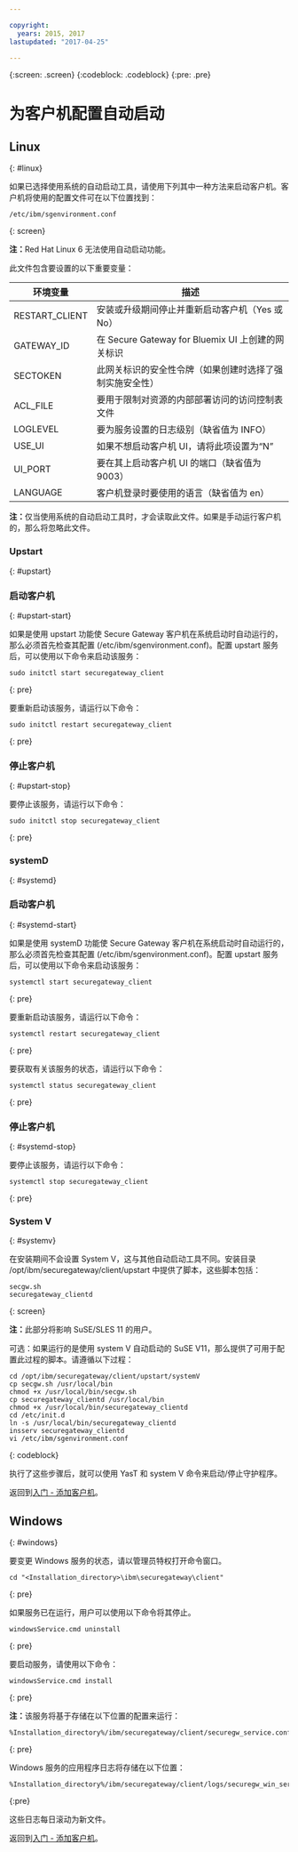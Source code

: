 ```yaml
---

copyright:
  years: 2015, 2017
lastupdated: "2017-04-25"

---
```

{:screen: .screen}
{:codeblock: .codeblock}
{:pre: .pre}

# 为客户机配置自动启动

## Linux
{: #linux}

如果已选择使用系统的自动启动工具，请使用下列其中一种方法来启动客户机。客户机将使用的配置文件可在以下位置找到：

```
/etc/ibm/sgenvironment.conf
```
{: screen}

<b>注：</b>Red Hat Linux 6 无法使用自动启动功能。

此文件包含要设置的以下重要变量：

|环境变量|描述|
| ------------- | ----------- |
|RESTART_CLIENT|安装或升级期间停止并重新启动客户机（Yes 或 No）|
|GATEWAY_ID|在 Secure Gateway for Bluemix UI 上创建的网关标识|
|SECTOKEN|此网关标识的安全性令牌（如果创建时选择了强制实施安全性）|
|ACL_FILE|要用于限制对资源的内部部署访问的访问控制表文件|
|LOGLEVEL|要为服务设置的日志级别（缺省值为 INFO）|
|USE_UI|如果不想启动客户机 UI，请将此项设置为“N”|
|UI_PORT|要在其上启动客户机 UI 的端口（缺省值为 9003）|
|LANGUAGE|客户机登录时要使用的语言（缺省值为 en）|

<b>注：</b>仅当使用系统的自动启动工具时，才会读取此文件。如果是手动运行客户机的，那么将忽略此文件。

### Upstart
{: #upstart}

### 启动客户机
{: #upstart-start}

如果是使用 upstart 功能使 Secure Gateway 客户机在系统启动时自动运行的，那么必须首先检查其配置 (/etc/ibm/sgenvironment.conf)。配置 upstart 服务后，可以使用以下命令来启动该服务：

```
sudo initctl start securegateway_client
```
{: pre}

要重新启动该服务，请运行以下命令：

```
sudo initctl restart securegateway_client
```
{: pre}

### 停止客户机
{: #upstart-stop}

要停止该服务，请运行以下命令：

```
sudo initctl stop securegateway_client
```
{: pre}

### systemD
{: #systemd}


### 启动客户机
{: #systemd-start}

如果是使用 systemD 功能使 Secure Gateway 客户机在系统启动时自动运行的，那么必须首先检查其配置 (/etc/ibm/sgenvironment.conf)。配置 upstart 服务后，可以使用以下命令来启动该服务：

```
systemctl start securegateway_client
```
{: pre}

要重新启动该服务，请运行以下命令：

```
systemctl restart securegateway_client
```
{: pre}

要获取有关该服务的状态，请运行以下命令：

```
systemctl status securegateway_client
```
{: pre}

### 停止客户机
{: #systemd-stop}

要停止该服务，请运行以下命令：

```
systemctl stop securegateway_client
```
{: pre}

### System V
{: #systemv}

在安装期间不会设置 System V，这与其他自动启动工具不同。安装目录 /opt/ibm/securegateway/client/upstart 中提供了脚本，这些脚本包括：

```
secgw.sh
securegateway_clientd
```
{: screen}

<b>注：</b>此部分将影响 SuSE/SLES 11 的用户。

可选：如果运行的是使用 system V 自动启动的 SuSE V11，那么提供了可用于配置此过程的脚本。请遵循以下过程：

```
cd /opt/ibm/securegateway/client/upstart/systemV
cp secgw.sh /usr/local/bin
chmod +x /usr/local/bin/secgw.sh
cp securegateway_clientd /usr/local/bin
chmod +x /usr/local/bin/securegateway_clientd
cd /etc/init.d
ln -s /usr/local/bin/securegateway_clientd
insserv securegateway_clientd
vi /etc/ibm/sgenvironment.conf
```
{: codeblock}

执行了这些步骤后，就可以使用 YasT 和 system V 命令来启动/停止守护程序。

返回到[入门 - 添加客户机](./securegateway_client.html)。

## Windows
{: #windows}

要变更 Windows 服务的状态，请以管理员特权打开命令窗口。

```
cd "<Installation_directory>\ibm\securegateway\client"
```
{: pre}

如果服务已在运行，用户可以使用以下命令将其停止。

```
windowsService.cmd uninstall
```
{: pre}

要启动服务，请使用以下命令：

```
windowsService.cmd install
```
{: pre}

<b>注：</b>该服务将基于存储在以下位置的配置来运行：

```
%Installation_directory%/ibm/securegateway/client/securegw_service.config
```
{: pre}

Windows 服务的应用程序日志将存储在以下位置：

```
%Installation_directory%/ibm/securegateway/client/logs/securegw_win_service.log
```
{:pre}

 这些日志每日滚动为新文件。

返回到[入门 - 添加客户机](./securegateway_client.html)。
